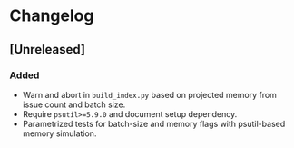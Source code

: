 # Changelog

## [Unreleased]
### Added
- Warn and abort in `build_index.py` based on projected memory from issue count and batch size.
- Require `psutil>=5.9.0` and document setup dependency.
- Parametrized tests for batch-size and memory flags with psutil-based memory simulation.
